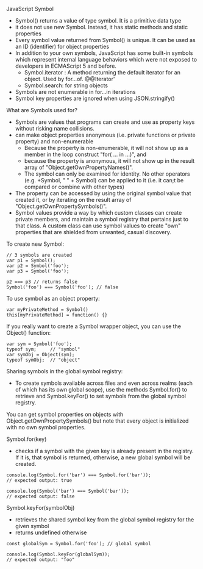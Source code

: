 JavaScript Symbol
- Symbol() returns a value of type symbol. It is a primitive data type
- it does not use new Symbol. Instead, it has static methods and static properties
- Every symbol value returned from Symbol() is unique. It can be used as an ID (identifier) for object properties
- In addition to your own symbols, JavaScript has some built-in symbols which represent internal language behaviors which were not exposed to developers in ECMAScript 5 and before.
	- Symbol.iterator : A method returning the default iterator for an object. Used by for...of. @@Iterator'
	- Symbol.search: for string objects
- Symbols are not enumerable in for...in iterations
- Symbol key properties are ignored when using JSON.stringify()

What are Symbols used for?
- Symbols are values that programs can create and use as property keys without risking name collisions.
- can make object properties anonymous (i.e. private functions or private property) and non-enumerable
	- Because the property is non-enumerable, it will not show up as a member in the loop construct "for( ... in ...)", and 
	- because the property is anonymous, it will not show up in the result array of "Object.getOwnPropertyNames()".
	- The symbol can only be examined for identity. No other operators (e.g. +Symbol, " " + Symbol) can be applied to it (i.e. it can;t be compared or combine with other types)
- The property can be accessed by using the original symbol value that created it, or by iterating on the result array of "Object.getOwnPropertySymbols()".
- Symbol values provide a way by which custom classes can create private members, and maintain a symbol registry that pertains just to that class. A custom class can use symbol values to create "own" properties that are shielded from unwanted, casual discovery. 

To create new Symbol:
```
// 3 symbols are created
var p1 = Symbol();
var p2 = Symbol('foo');
var p3 = Symbol('foo');

p2 === p3 // returns false
Symbol('foo') === Symbol('foo'); // false
```
To use symbol as an object property:
```
var myPrivateMethod = Symbol()
this[myPrivateMethod] = function() {}
```

If you really want to create a Symbol wrapper object, you can use the Object() function:
```
var sym = Symbol('foo');
typeof sym;     // "symbol" 
var symObj = Object(sym);
typeof symObj;  // "object"
```

Sharing symbols in the global symbol registry:
- To create symbols available across files and even across realms (each of which has its own global scope), use the methods Symbol.for() to retrieve and Symbol.keyFor() to set symbols from the global symbol registry.

You can get symbol properties on objects with Object.getOwnPropertySymbols() but note that every object is initialized with no own symbol properties.

Symbol.for(key)
- checks if a symbol with the given key is already present in the registry. If it is, that symbol is returned, otherwise, a new global symbol will be created.
```
console.log(Symbol.for('bar') === Symbol.for('bar'));
// expected output: true

console.log(Symbol('bar') === Symbol('bar'));
// expected output: false
```

Symbol.keyFor(symbolObj)
- retrieves the shared symbol key from the global symbol registry for the given symbol
- returns undefined otherwise
```
const globalSym = Symbol.for('foo'); // global symbol

console.log(Symbol.keyFor(globalSym));
// expected output: "foo"
```
